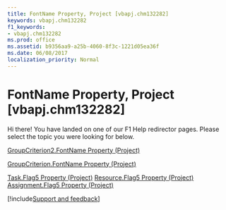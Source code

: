 ```yaml
---
title: FontName Property, Project [vbapj.chm132282]
keywords: vbapj.chm132282
f1_keywords:
- vbapj.chm132282
ms.prod: office
ms.assetid: b9356aa9-a25b-4060-8f3c-1221d05ea36f
ms.date: 06/08/2017
localization_priority: Normal
---
```



# FontName Property, Project [vbapj.chm132282]

Hi there! You have landed on one of our F1 Help redirector pages. Please select the topic you were looking for below.

[GroupCriterion2.FontName Property (Project)](https://msdn.microsoft.com/library/230086d5-c14c-0150-faad-5ebe05f3a956%28Office.15%29.aspx)

[GroupCriterion.FontName Property (Project)](https://msdn.microsoft.com/library/3c106983-dfc8-7a67-72e7-0e41a0449204%28Office.15%29.aspx)

[Task.Flag5 Property (Project)](https://msdn.microsoft.com/library/9e4f565d-7e1d-2ce2-98b4-1e9108d734bf%28Office.15%29.aspx)
[Resource.Flag5 Property (Project)](https://msdn.microsoft.com/library/c451a192-6db4-13d6-8cfc-34a679cdd99d%28Office.15%29.aspx)
[Assignment.Flag5 Property (Project)](https://msdn.microsoft.com/library/d05594c1-f117-e623-7145-788d60ba6eb5%28Office.15%29.aspx)

[!include[Support and feedback](~/includes/feedback-boilerplate.md)]